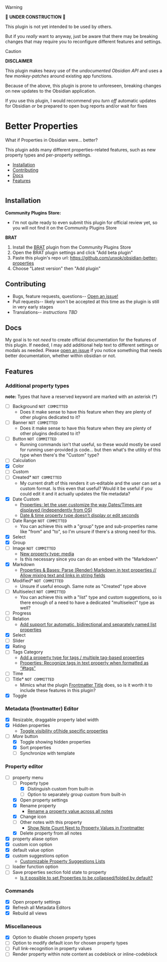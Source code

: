 > [!WARNING]
> 🚧 **UNDER CONSTRUCTION** 🚧
>
> This plugin is not yet intended to be used by others.
>
> But if you _really_ want to anyway, just be aware that there may be breaking changes that may require you to reconfigure different features and settings.

> [!CAUTION]
>
> **DISCLAIMER**
>
> This plugin makes heavy use of the _undocumented Obsidian API_ and uses a few _monkey-patches_ around existing app functions.
>
> Because of the above, this plugin is prone to unforeseen, breaking changes on new updates to the Obsidian application.
>
> If you use this plugin, I would recommend you _turn off_ automatic updates for Obsidian _or_ be prepared to open bug reports and/or wait for fixes

# Better Properties

What if Properties in Obsidian were... better?

This plugin adds many different properties-related features, such as new property types and per-property settings.

- [Installation](#installation)
- [Contributing](#contributing)
- [Docs](#docs)
- [Features](#features)
<div style="display: flex; gap: 5px; flex-wrap: wrap;">

<!-- ![property types example](./demo-assets/property-types-example.png)

![property types](./demo-assets/property-types.png)

![property types](./demo-assets/property-menu.png) -->

</div>

## Installation

**Community Plugins Store:**
- I'm not quite ready to even submit this plugin for official review yet, so you will not find it on the Community Plugins Store

**BRAT**
1. Install the [BRAT](https://github.com/TfTHacker/obsidian42-brat) plugin from the Community Plugins Store
2. Open the BRAT plugin settings and click "Add beta plugin"
3. Paste this plugin's repo url: https://github.com/unxok/obsidian-better-properties
4. Choose "Latest version" then "Add plugin"

## Contributing

- Bugs, feature requests, questions-- [Open an issue!](https://github.com/unxok/obsidian-better-properties/issues/new/choose)
- Pull requests-- likely won't be accepted at this time as the plugin is still in very early stages
- Translations-- _instructions TBD_

## Docs

My goal is to not _need_ to create official documentation for the features of this plugin. If needed, I may add additional help text to different settings or modals as needed. Please [open an issue](https://github.com/unxok/obsidian-better-properties/issues/new/choose) if you notice something that needs better documentation, whether within obsidian or not.

## Features

### Additional property types

**note:** Types that have a reserved keyword are marked with an asterisk (\*)

- [ ] Background `NOT COMMITTED`
	- Does it make sense to have this feature when they are plenty of other plugins dedicated to it?
- [ ] Banner `NOT COMMITTED`
	- Does it make sense to have this feature when they are plenty of other plugins dedicated to it?
- [ ] Button `NOT COMMITTED`
	- Running commands isn't that useful, so these would mostly be used for running user-provided js code... but then what's the utility of this type when there's the "Custom" type?
- [ ] Calculation
- [x] Color
- [ ] Custom
- [ ] Created\* `NOT COMMITTED`
	- My current draft of this renders it un-editable and the user can set a custom format. Is this even that useful? Would it be useful if you could edit it and it actually updates the file metadata?
- [x] Date Custom
	- [Properties: let the user customize the way Dates/Times are displayed (independently from OS)](https://forum.obsidian.md/t/properties-let-the-user-customize-the-way-dates-times-are-displayed-independently-from-os/64139/108)
	- [Date & time property type doesn’t display or edit seconds](https://forum.obsidian.md/t/date-time-property-type-doesnt-display-or-edit-seconds/104154/3)
- [ ] Date Range `NOT COMMITTED`
	- You can achieve this with a "group" type and sub-properties name like "from" and "to", so I'm unsure if there's a strong need for this.
- [x] Select
- [x] Group
- [ ] Image `NOT COMMITTED`
	- [New property type: media](https://forum.obsidian.md/t/new-property-type-media/99259/1)
	- Is this necessary since you can do an embed with the "Markdown"
- [x] Markdown
	- [Properties & Bases: Parse (Render) Markdown in text properties // Allow mixing text and links in string fields](https://forum.obsidian.md/t/properties-bases-parse-render-markdown-in-text-properties-allow-mixing-text-and-links-in-string-fields/66542/18)
- [ ] Modified* `NOT COMMITTED`
	- Unsure if useful enough. Same note as "Created" type above
- [ ] Multiselect `NOT COMMITTED`
	- You can achieve this with a "list" type and custom suggestions, so is there enough of a need to have a dedicated "multiselect" type as well?
- [ ] Progress
- [ ] Relation
	- [Add support for automatic, bidirectional and separately named list properties](https://forum.obsidian.md/t/add-support-for-automatic-bidirectional-and-separately-named-list-properties/76175/4)
- [x] Select
- [ ] Slider
- [x] Rating
- [ ] Tags Category
	- [Add a property type for tags / multiple tag-based properties](https://forum.obsidian.md/t/add-a-property-type-for-tags-multiple-tag-based-properties/63810/15)
	- [Properties: Recognize tags in text property when formatted as “#tags”](https://forum.obsidian.md/t/properties-recognize-tags-in-text-property-when-formatted-as-tags/63812/40)
- [ ] Time
- [ ] Title\* `NOT COMMITTED`
	- Mimics what the plugin [Frontmatter Title](obsidian://show-plugin?id=obsidian-front-matter-title-plugin) does, so is it worth it to include these features in this plugin?
- [x] Toggle

### Metadata (frontmatter) Editor

- [x] Resizable, draggable property label width
- [x] Hidden properties
  - [Toggle visibility of/hide specific properties](https://forum.obsidian.md/t/toggle-visibility-of-hide-specific-properties/64948)
- [ ] _More_ button
  - [x] Toggle showing hidden properties
  - [x] Sort properties
  - [ ] Synchronize with template

### Property editor

- [ ] property menu
  - [ ] Property type
    - [x] Distinguish custom from built-in
    - [ ] Option to separately group custom from built-in
  - [x] Open property settings
  - [x] Rename property
    - [Rename a property value across all notes](https://forum.obsidian.md/t/rename-a-property-value-across-all-notes/101275/13)
  - [x] Change icon
  - [ ] Other notes with this property
    - [Show Note Count Next to Property Values in Frontmatter](https://forum.obsidian.md/t/show-note-count-next-to-property-values-in-frontmatter/94606/1)
  - [x] Delete property from all notes
- [x] property aliase option
- [x] custom icon option
- [x] default value option
- [x] custom suggestions option
  - [Customizable Property Suggestions Lists](https://forum.obsidian.md/t/customizable-property-suggestions-lists/105142/7)
- [ ] loader function option
- [ ] Save properties section fold state to property
  - [Is it possible to set Properties to be collapsed/folded by default?](https://forum.obsidian.md/t/is-it-possible-to-set-properties-to-be-collapsed-folded-by-default/78060)

### Commands

- [x] Open property settings
- [x] Refresh all Metadata Editors
- [x] Rebuild all views

### Miscellaneous

- [x] Option to disable chosen property types
- [ ] Option to modify default icon for chosen property types
- [ ] Full link-recognition in property values
- [ ] Render property within note content as codeblock or inline-codeblock
